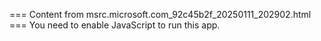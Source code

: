 === Content from msrc.microsoft.com_92c45b2f_20250111_202902.html ===
You need to enable JavaScript to run this app.
